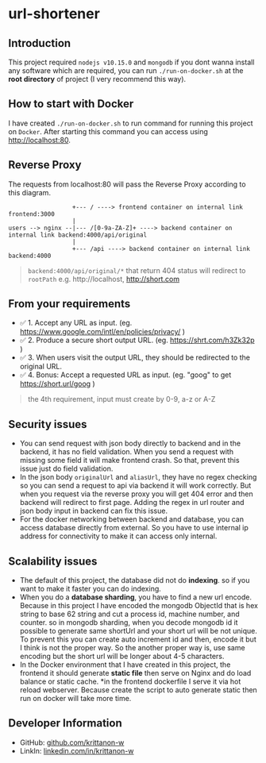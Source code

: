 # url-shortener

## Introduction
This project required `nodejs v10.15.0` and `mongodb` if you dont wanna install any software which are required, you can run `./run-on-docker.sh` at the **root directory** of project (I very recommend this way).

## How to start with Docker
I have created `./run-on-docker.sh` to run command for running this project on `Docker`. 
After starting this command you can access using [http://localhost:80](https:localhost:80).

## Reverse Proxy
The requests from localhost:80 will pass the Reverse Proxy according to this diagram.
```
                  +--- / ----> frontend container on internal link frontend:3000
                  |
users --> nginx --|--- /[0-9a-ZA-Z]+ ----> backend container on internal link backend:4000/api/original
                  |
                  +--- /api ----> backend container on internal link backend:4000
```

>`backend:4000/api/original/*` that return 404 status will redirect to `rootPath` e.g. http://localhost,  http://short.com

## From your requirements 
- ✅ 1. Accept any URL as input. (eg. https://www.google.com/intl/en/policies/privacy/ )
- ✅ 2. Produce a secure short output URL. (eg. https://shrt.com/h3Zk32p )
- ✅ 3. When users visit the output URL, they should be redirected to the original URL.
- ✅ 4. Bonus: Accept a requested URL as input. (eg. "goog" to get https://short.url/goog )

> the 4th requirement, input must create by 0-9, a-z or A-Z

## Security issues
- You can send request with json body directly to backend and in the backend, it has no field validation. When you send a request with missing some field it will make frontend crash. So that, prevent this issue just do field validation.
- In the json body `originalUrl` and `aliasUrl`, they have no regex checking so you can send a request to api via backend it will work correctly. But when you request via the reverse proxy you will get 404 error and then backend will redirect to first page. Adding the regex in url router and json body input in backend can fix this issue.
- For the docker networking between backend and database, you can access database directly from external. So you have to use internal ip address for connectivity to make it can access only internal.

## Scalability issues
- The default of this project, the database did not do **indexing**. so if you want to make it faster you can do indexing.
- When you do a **database sharding**, you have to find a new url encode. Because in this project I have encoded the mongodb ObjectId that is hex string to base 62 string and cut a process id, machine number, and counter. so in mongodb sharding, when you decode mongodb id it possible to generate same shortUrl and your short url will be not unique. To prevent this you can create auto increment id and then, encode it but I think is not the proper way. So the another proper way is, use same encoding but the short url will be longer about 4-5 characters.
- In the Docker environment that I have created in this project, the frontend it should generate **static file** then serve on Nginx and do load balance or static cache. *in the frontend dockerfile I serve it via hot reload webserver. Because create the script to auto generate static then run on docker will take more time.

## Developer Information
- GitHub: [github.com/krittanon-w](https://github.com/krittanon-w)
- LinkIn: [linkedin.com/in/krittanon-w](https://linkedin.com/in/krittanon-w)

